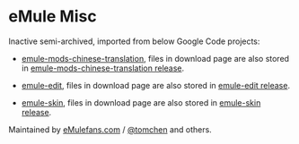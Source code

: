 ﻿# eMule Misc

Inactive semi-archived, imported from below Google Code projects:

* [emule-mods-chinese-translation](https://code.google.com/archive/p/emule-mods-chinese-translation), files in download page are also stored in [emule-mods-chinese-translation release](https://github.com/emulefanscom/misc/releases/tag/archive_emule-mods-chinese-translation).

* [emule-edit](https://code.google.com/archive/p/emule-edit), files in download page are also stored in [emule-edit release](https://github.com/emulefanscom/misc/releases/tag/archive_emule-edit).

* [emule-skin](https://code.google.com/archive/p/emule-skin), files in download page are also stored in [emule-skin release](https://github.com/emulefanscom/misc/releases/tag/archive_emule-skin).

Maintained by [eMulefans.com](https://www.emulefans.com) / [@tomchen](https://github.com/tomchen) and others.
